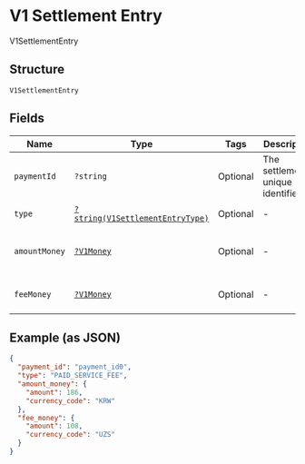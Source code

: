 
# V1 Settlement Entry

V1SettlementEntry

## Structure

`V1SettlementEntry`

## Fields

| Name | Type | Tags | Description | Getter | Setter |
|  --- | --- | --- | --- | --- | --- |
| `paymentId` | `?string` | Optional | The settlement's unique identifier. | getPaymentId(): ?string | setPaymentId(?string paymentId): void |
| `type` | [`?string(V1SettlementEntryType)`](../../doc/models/v1-settlement-entry-type.md) | Optional | - | getType(): ?string | setType(?string type): void |
| `amountMoney` | [`?V1Money`](../../doc/models/v1-money.md) | Optional | - | getAmountMoney(): ?V1Money | setAmountMoney(?V1Money amountMoney): void |
| `feeMoney` | [`?V1Money`](../../doc/models/v1-money.md) | Optional | - | getFeeMoney(): ?V1Money | setFeeMoney(?V1Money feeMoney): void |

## Example (as JSON)

```json
{
  "payment_id": "payment_id0",
  "type": "PAID_SERVICE_FEE",
  "amount_money": {
    "amount": 186,
    "currency_code": "KRW"
  },
  "fee_money": {
    "amount": 108,
    "currency_code": "UZS"
  }
}
```

